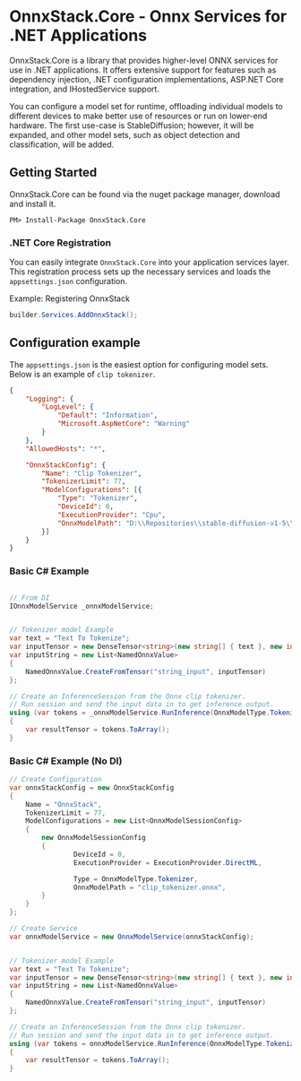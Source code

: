 ﻿# OnnxStack.Core - Onnx Services for .NET Applications

OnnxStack.Core is a library that provides higher-level ONNX services for use in .NET applications. It offers extensive support for features such as dependency injection, .NET configuration implementations, ASP.NET Core integration, and IHostedService support.

You can configure a model set for runtime, offloading individual models to different devices to make better use of resources or run on lower-end hardware. The first use-case is StableDiffusion; however, it will be expanded, and other model sets, such as object detection and classification, will be added.

## Getting Started


OnnxStack.Core can be found via the nuget package manager, download and install it.
```
PM> Install-Package OnnxStack.Core
```


### .NET Core Registration

You can easily integrate `OnnxStack.Core` into your application services layer. This registration process sets up the necessary services and loads the `appsettings.json` configuration.

Example: Registering OnnxStack
```csharp
builder.Services.AddOnnxStack();
```

## Configuration example
The `appsettings.json` is the easiest option for configuring model sets. Below is an example of `clip tokenizer`.

```json
{
	"Logging": {
		"LogLevel": {
			"Default": "Information",
			"Microsoft.AspNetCore": "Warning"
		}
	},
	"AllowedHosts": "*",

	"OnnxStackConfig": {
		"Name": "Clip Tokenizer",
		"TokenizerLimit": 77,
		"ModelConfigurations": [{
			"Type": "Tokenizer",
			"DeviceId": 0,
			"ExecutionProvider": "Cpu",
			"OnnxModelPath": "D:\\Repositories\\stable-diffusion-v1-5\\cliptokenizer.onnx"
		}]
	}
}
```



### Basic C# Example
```csharp

// From DI
IOnnxModelService _onnxModelService;


// Tokenizer model Example
var text = "Text To Tokenize";
var inputTensor = new DenseTensor<string>(new string[] { text }, new int[] { 1 });
var inputString = new List<NamedOnnxValue>
{
	NamedOnnxValue.CreateFromTensor("string_input", inputTensor)
};

// Create an InferenceSession from the Onnx clip tokenizer.
// Run session and send the input data in to get inference output. 
using (var tokens = _onnxModelService.RunInference(OnnxModelType.Tokenizer, inputString))
{
	var resultTensor = tokens.ToArray();
}

```



### Basic C# Example (No DI)
```csharp
// Create Configuration
var onnxStackConfig = new OnnxStackConfig
{
	Name = "OnnxStack",
	TokenizerLimit = 77,
	ModelConfigurations = new List<OnnxModelSessionConfig>
	{
		new OnnxModelSessionConfig
		{
				DeviceId = 0,
				ExecutionProvider = ExecutionProvider.DirectML,

				Type = OnnxModelType.Tokenizer,
				OnnxModelPath = "clip_tokenizer.onnx",
		}
	}
};

// Create Service
var onnxModelService = new OnnxModelService(onnxStackConfig);


// Tokenizer model Example
var text = "Text To Tokenize";
var inputTensor = new DenseTensor<string>(new string[] { text }, new int[] { 1 });
var inputString = new List<NamedOnnxValue>
{
	NamedOnnxValue.CreateFromTensor("string_input", inputTensor)
};

// Create an InferenceSession from the Onnx clip tokenizer.
// Run session and send the input data in to get inference output. 
using (var tokens = onnxModelService.RunInference(OnnxModelType.Tokenizer, inputString))
{
	var resultTensor = tokens.ToArray();
}

```

